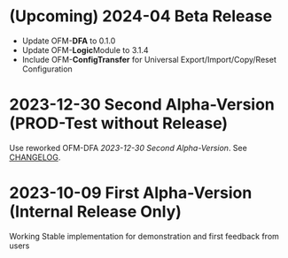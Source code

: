 # (Upcoming) 2024-04 Beta Release
* Update OFM-**DFA** to 0.1.0
* Update OFM-**Logic**Module to 3.1.4
* Include OFM-**ConfigTransfer** for Universal Export/Import/Copy/Reset Configuration


# 2023-12-30 Second Alpha-Version (PROD-Test without Release)
Use reworked OFM-DFA *2023-12-30 Second Alpha-Version*. See [CHANGELOG](https://github.com/OpenKNX/OFM-DFA/blob/dev/CHANGELOG.md#2023-12-30-second-alpha-version-prod-test).


# 2023-10-09 First Alpha-Version (Internal Release Only)
Working Stable implementation for demonstration and first feedback from users

